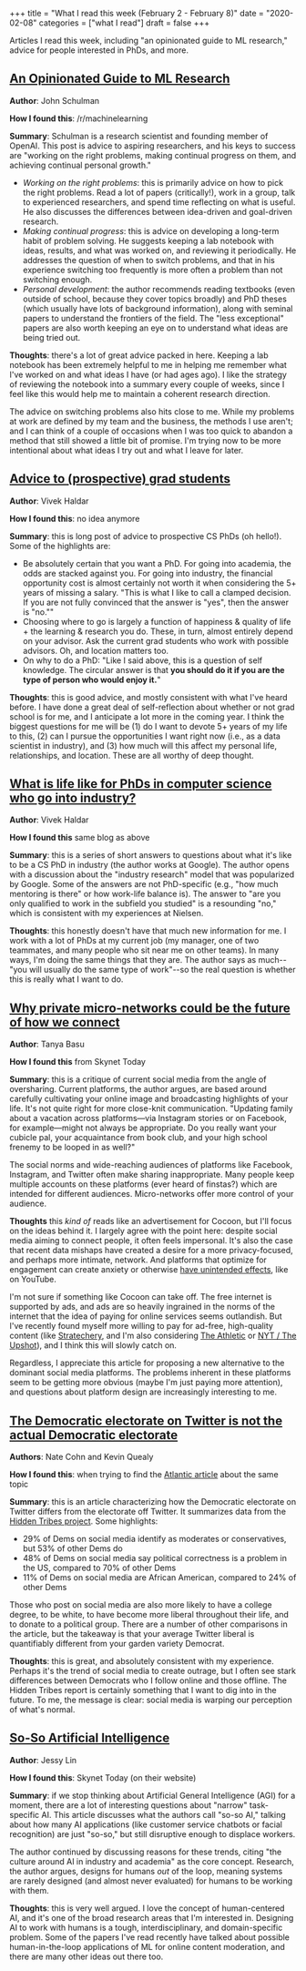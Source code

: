 +++
title = "What I read this week (February 2 - February 8)"
date = "2020-02-08"
categories = ["what I read"]
draft = false
+++

Articles I read this week, including "an opinionated guide to ML research," advice for people interested in PhDs, and more. <!--more-->

## [An Opinionated Guide to ML Research](http://joschu.net/blog/opinionated-guide-ml-research.html)
**Author**: John Schulman

**How I found this**: /r/machinelearning

**Summary**: Schulman is a research scientist and founding member of OpenAI. This post is advice to aspiring researchers, and his keys to success are "working on the right problems, making continual progress on them, and achieving continual personal growth."

 * *Working on the right problems*: this is primarily advice on how to pick the right problems. Read a lot of papers (critically!), work in a group, talk to experienced researchers, and spend time reflecting on what is useful. He also discusses the differences between idea-driven and goal-driven research.
 * *Making continual progress*: this is advice on developing a long-term habit of problem solving. He suggests keeping a lab notebook with ideas, results, and what was worked on, and reviewing it periodically. He addresses the question of when to switch problems, and that in his experience switching too frequently is more often a problem than not switching enough.
 * *Personal development*: the author recommends reading textbooks (even outside of school, because they cover topics broadly) and PhD theses (which usually have lots of background information), along with seminal papers to understand the frontiers of the field. The "less exceptional" papers are also worth keeping an eye on to understand what ideas are being tried out.

**Thoughts**: there's a lot of great advice packed in here. Keeping a lab notebook has been extremely helpful to me in helping me remember what I've worked on and what ideas I have (or had ages ago). I like the strategy of reviewing the notebook into a summary every couple of weeks, since I feel like this would help me to maintain a coherent research direction.

The advice on switching problems also hits close to me. While my problems at work are defined by my team and the business, the methods I use aren't; and I can think of a couple of occasions when I was too quick to abandon a method that still showed a little bit of promise. I'm trying now to be more intentional about what ideas I try out and what I leave for later.

## [Advice to (prospective) grad students](https://blog.vivekhaldar.com/post/25136762019/advice-to-prospective-grad-students)
**Author**: Vivek Haldar

**How I found this**: no idea anymore

**Summary**: this is long post of advice to prospective CS PhDs (oh hello!). Some of the highlights are:

 * Be absolutely certain that you want a PhD. For going into academia, the odds are stacked against you. For going into industry, the financial opportunity cost is almost certainly not worth it when considering the 5+ years of missing a salary. "This is what I like to call a clamped decision. If you are not fully convinced that the answer is "yes", then the answer is "no.""
 * Choosing where to go is largely a function of happiness & quality of life + the learning & research you do. These, in turn, almost entirely depend on your advisor. Ask the current grad students who work with possible advisors. Oh, and location matters too.
 * On why to do a PhD: "Like I said above, this is a question of self knowledge. The circular answer is that **you should do it if you are the type of person who would enjoy it.**"

**Thoughts**: this is good advice, and mostly consistent with what I've heard before. I have done a great deal of self-reflection about whether or not grad school is for me, and I anticipate a lot more in the coming year. I think the biggest questions for me will be (1) do I want to devote 5+ years of my life to this, (2) can I pursue the opportunities I want right now (i.e., as a data scientist in industry), and (3) how much will this affect my personal life, relationships, and location. These are all worthy of deep thought.

## [What is life like for PhDs in computer science who go into industry?](https://blog.vivekhaldar.com/post/29296581613/what-is-life-like-for-phds-in-computer-science-who)
**Author**: Vivek Haldar

**How I found this** same blog as above

**Summary**: this is a series of short answers to questions about what it's like to be a CS PhD in industry (the author works at Google). The author opens with a discussion about the "industry research" model that was popularized by Google. Some of the answers are not PhD-specific (e.g., "how much mentoring is there" or how work-life balance is). The answer to "are you only qualified to work in the subfield you studied" is a resounding "no," which is consistent with my experiences at Nielsen.

**Thoughts**: this honestly doesn't have that much new information for me. I work with a lot of PhDs at my current job (my manager, one of two teammates, and many people who sit near me on other teams). In many ways, I'm doing the same things that they are. The author says as much--"you will usually do the same type of work"--so the real question is whether this is really what I want to do.

## [Why private micro-networks could be the future of how we connect](https://www.technologyreview.com/s/615094/why-private-micro-networks-could-be-the-future-of-how-we-connect/)
**Author**: Tanya Basu

**How I found this** from Skynet Today

**Summary**: this is a critique of current social media from the angle of oversharing. Current platforms, the author argues, are based around carefully cultivating your online image and broadcasting highlights of your life. It's not quite right for more close-knit communication. "Updating family about a vacation across platforms—via Instagram stories or on Facebook, for example—might not always be appropriate. Do you really want your cubicle pal, your acquaintance from book club, and your high school frenemy to be looped in as well?"

The social norms and wide-reaching audiences of platforms like Facebook, Instagram, and Twitter often make sharing inappropriate. Many people keep multiple accounts on these platforms (ever heard of finstas?) which are intended for different audiences. Micro-networks offer more control of your audience.

**Thoughts** this *kind of* reads like an advertisement for Cocoon, but I'll focus on the ideas behind it. I largely agree with the point here: despite social media aiming to connect people, it often feels impersonal. It's also the case that recent data mishaps have created a desire for a more privacy-focused, and perhaps more intimate, network. And platforms that optimize for engagement can create anxiety or otherwise [have unintended effects](https://dl.acm.org/doi/abs/10.1145/3351095.3372879), like on YouTube.

I'm not sure if something like Cocoon can take off. The free internet is supported by ads, and ads are so heavily ingrained in the norms of the internet that the idea of paying for online services seems outlandish. But I've recently found myself more willing to pay for ad-free, high-quality content (like [Stratechery](https://stratechery.com/), and I'm also considering [The Athletic](https://theathletic.com/) or [NYT / The Upshot](https://www.nytimes.com/section/upshot)), and I think this will slowly catch on.

Regardless, I appreciate this article for proposing a new alternative to the dominant social media platforms. The problems inherent in these platforms seem to be getting more obvious (maybe I'm just paying more attention), and questions about platform design are increasingly interesting to me.

## [The Democratic electorate on Twitter is not the actual Democratic electorate](https://www.nytimes.com/interactive/2019/04/08/upshot/democratic-electorate-twitter-real-life.html)
**Authors**: Nate Cohn and Kevin Quealy

**How I found this**: when trying to find the [Atlantic article](https://www.theatlantic.com/international/archive/2020/01/jeremy-corbyn-labour-twitter-primary/604690/) about the same topic

**Summary**: this is an article characterizing how the Democratic electorate on Twitter differs from the electorate off Twitter. It summarizes data from the [Hidden Tribes project](https://hiddentribes.us/). Some highlights:

 * 29% of Dems on social media identify as moderates or conservatives, but 53% of other Dems do
 * 48% of Dems on social media say political correctness is a problem in the US, compared to 70% of other Dems
 * 11% of Dems on social media are African American, compared to 24% of other Dems

Those who post on social media are also more likely to have a college degree, to be white, to have become more liberal throughout their life, and to donate to a political group. There are a number of other comparisons in the article, but the takeaway is that your average Twitter liberal is quantifiably different from your garden variety Democrat.

**Thoughts**: this is great, and absolutely consistent with my experience. Perhaps it's the trend of social media to create outrage, but I often see stark differences between Democrats who I follow online and those offline. The Hidden Tribes report is certainly something that I want to dig into in the future. To me, the message is clear: social media is warping our perception of what's normal.

## [So-So Artificial Intelligence](https://www.skynettoday.com/editorials/so-so-ai)
**Author**: Jessy Lin

**How I found this**: Skynet Today (on their website)

**Summary**: if we stop thinking about Artificial General Intelligence (AGI) for a moment, there are a lot of interesting questions about "narrow" task-specific AI. This article discusses what the authors call "so-so AI," talking about how many AI applications (like customer service chatbots or facial recognition) are just "so-so," but still disruptive enough to displace workers.

The author continued by discussing reasons for these trends, citing "the culture around AI in industry and academia" as the core concept. Research, the author argues, designs for humans *out* of the loop, meaning systems are rarely designed (and almost never evaluated) for humans to be working with them. 

**Thoughts**: this is very well argued. I love the concept of human-centered AI, and it's one of the broad research areas that I'm interested in. Designing AI to work with humans is a tough, interdisciplinary, and domain-specific problem. Some of the papers I've read recently have talked about possible human-in-the-loop applications of ML for online content moderation, and there are many other ideas out there too.


